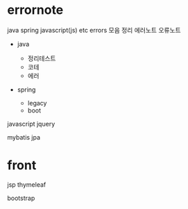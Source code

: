 # errornote

java spring javascript(js) etc errors 모음 정리 에러노트 오류노트


- java
    * 정리테스트
    * 코테 
    * 에러


- spring
    - legacy
    - boot


javascript
jquery



mybatis
jpa

# front
jsp
thymeleaf

bootstrap
